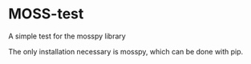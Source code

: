 # MOSS-test
A simple test for the mosspy library

The only installation necessary is mosspy, which can be done with pip.

